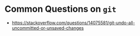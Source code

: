 # Common Questions on `git`

- <https://stackoverflow.com/questions/14075581/git-undo-all-uncommitted-or-unsaved-changes>
